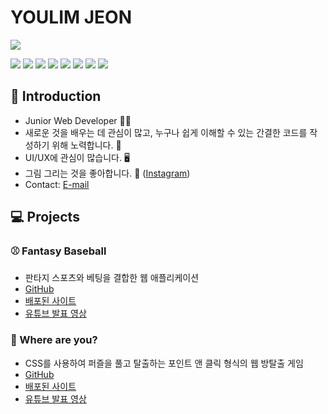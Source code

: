 # YOULIM JEON

<img src="https://github.com/youlimjeon/.github-images/blob/master/profile/profile.jpg" />

<p align="left">
  <img src="https://img.shields.io/badge/JavaScript-yellow.svg" />
  <img src="https://img.shields.io/badge/HTML-orange.svg" />
  <img src="https://img.shields.io/badge/CSS-red.svg" />
  <img src="https://img.shields.io/badge/React-blue.svg" />
  <img src="https://img.shields.io/badge/Redux-purple.svg" />
  <img src="https://img.shields.io/badge/NodeJS-yellowgreen.svg" />
  <img src="https://img.shields.io/badge/Express-brightgreen.svg" />
  <img src="https://img.shields.io/badge/MongoDB-green.svg" />
</p>

## 🙌 Introduction

- Junior Web Developer 👩‍💻
- 새로운 것을 배우는 데 관심이 많고, 누구나 쉽게 이해할 수 있는 간결한 코드를 작성하기 위해 노력합니다. 💪
- UI/UX에 관심이 많습니다. 🖥
- 그림 그리는 것을 좋아합니다. 🎨 ([Instagram](https://www.instagram.com/traumerei_eluka/))
- Contact: [E-mail](youlimjeon@gmail.com)

## 💻 Projects

### ⚾️ Fantasy Baseball

- 판타지 스포츠와 베팅을 결합한 웹 애플리케이션
- [GitHub](https://github.com/fantasy-baseball/fantasy-baseball-frontend)
- [배포된 사이트](https://fantasybaseball.xyz)
- [유튜브 발표 영상](https://youtu.be/0G53ypQTac8?t=1055)

### 🔑 Where are you?

- CSS를 사용하여 퍼즐을 풀고 탈출하는 포인트 앤 클릭 형식의 웹 방탈출 게임
- [GitHub](https://github.com/where-are-you-game/where-are-you-frontend)
- [배포된 사이트](https://whereareyou.fun)
- [유튜브 발표 영상](https://youtu.be/F8OHnevCS30?t=10870)

